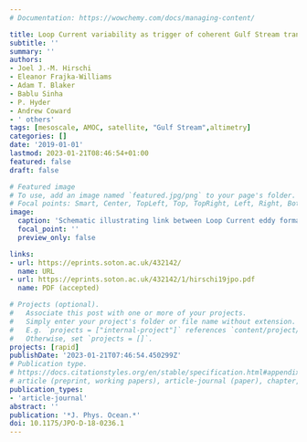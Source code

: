 ```yaml
---
# Documentation: https://wowchemy.com/docs/managing-content/

title: Loop Current variability as trigger of coherent Gulf Stream transport anomalies
subtitle: ''
summary: ''
authors:
- Joel J.-M. Hirschi
- Eleanor Frajka-Williams
- Adam T. Blaker
- Bablu Sinha
- P. Hyder
- Andrew Coward
- ' others'
tags: [mesoscale, AMOC, satellite, "Gulf Stream",altimetry]
categories: []
date: '2019-01-01'
lastmod: 2023-01-21T08:46:54+01:00
featured: false
draft: false

# Featured image
# To use, add an image named `featured.jpg/png` to your page's folder.
# Focal points: Smart, Center, TopLeft, Top, TopRight, Left, Right, BottomLeft, Bottom, BottomRight.
image:
  caption: 'Schematic illustrating link between Loop Current eddy formation and Gulf Stream transport.'
  focal_point: ''
  preview_only: false

links:
- url: https://eprints.soton.ac.uk/432142/
  name: URL
- url: https://eprints.soton.ac.uk/432142/1/hirschi19jpo.pdf
  name: PDF (accepted)

# Projects (optional).
#   Associate this post with one or more of your projects.
#   Simply enter your project's folder or file name without extension.
#   E.g. `projects = ["internal-project"]` references `content/project/deep-learning/index.md`.
#   Otherwise, set `projects = []`.
projects: [rapid]
publishDate: '2023-01-21T07:46:54.450299Z'
# Publication type.
# https://docs.citationstyles.org/en/stable/specification.html#appendix-iii-types
# article (preprint, working papers), article-journal (paper), chapter, dataset, document (catch all), motion_picture (video), post (post on online forum), post-weblog (post on blog), report (technical report, with container-title for chapter within larger report), software, thesis, citation-key (bibtex key) or citation-label (Ferr78, formatted as output label), doi, event-title (name of event), event-place (geographic location), keyword, language (e.g., en or de), license (copyright information), note (descriptive note), publisher, title, t
publication_types:
- 'article-journal'
abstract: ''
publication: '*J. Phys. Ocean.*'
doi: 10.1175/JPO-D-18-0236.1
---
```

